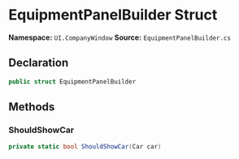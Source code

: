 # EquipmentPanelBuilder Struct

**Namespace:** `UI.CompanyWindow`
**Source:** `EquipmentPanelBuilder.cs`

## Declaration

```csharp
public struct EquipmentPanelBuilder
```

## Methods

### ShouldShowCar

```csharp
private static bool ShouldShowCar(Car car)
```

